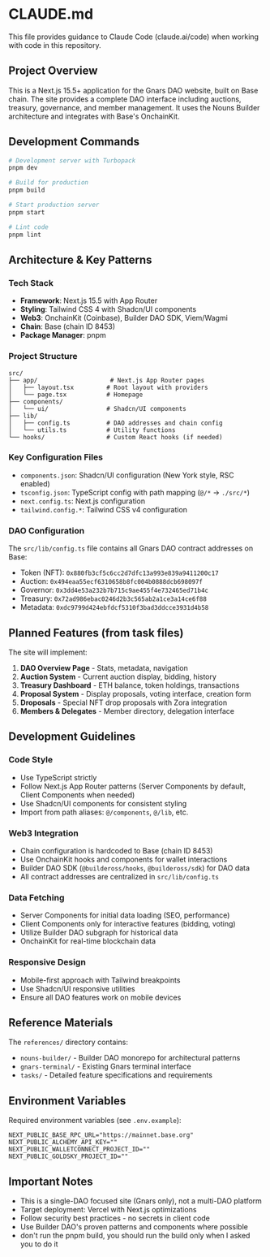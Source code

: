 # CLAUDE.md

This file provides guidance to Claude Code (claude.ai/code) when working with code in this repository.

## Project Overview

This is a Next.js 15.5+ application for the Gnars DAO website, built on Base chain. The site provides a complete DAO interface including auctions, treasury, governance, and member management. It uses the Nouns Builder architecture and integrates with Base's OnchainKit.

## Development Commands

```bash
# Development server with Turbopack
pnpm dev

# Build for production
pnpm build

# Start production server
pnpm start

# Lint code
pnpm lint
```

## Architecture & Key Patterns

### Tech Stack

- **Framework**: Next.js 15.5 with App Router
- **Styling**: Tailwind CSS 4 with Shadcn/UI components
- **Web3**: OnchainKit (Coinbase), Builder DAO SDK, Viem/Wagmi
- **Chain**: Base (chain ID 8453)
- **Package Manager**: pnpm

### Project Structure

```
src/
├── app/                    # Next.js App Router pages
│   ├── layout.tsx         # Root layout with providers
│   └── page.tsx           # Homepage
├── components/
│   └── ui/                # Shadcn/UI components
├── lib/
│   ├── config.ts          # DAO addresses and chain config
│   └── utils.ts           # Utility functions
└── hooks/                 # Custom React hooks (if needed)
```

### Key Configuration Files

- `components.json`: Shadcn/UI configuration (New York style, RSC enabled)
- `tsconfig.json`: TypeScript config with path mapping (`@/*` -> `./src/*`)
- `next.config.ts`: Next.js configuration
- `tailwind.config.*`: Tailwind CSS v4 configuration

### DAO Configuration

The `src/lib/config.ts` file contains all Gnars DAO contract addresses on Base:

- Token (NFT): `0x880fb3cf5c6cc2d7dfc13a993e839a9411200c17`
- Auction: `0x494eaa55ecf6310658b8fc004b0888dcb698097f`
- Governor: `0x3dd4e53a232b7b715c9ae455f4e732465ed71b4c`
- Treasury: `0x72ad986ebac0246d2b3c565ab2a1ce3a14ce6f88`
- Metadata: `0xdc9799d424ebfdcf5310f3bad3ddcce3931d4b58`

## Planned Features (from task files)

The site will implement:

1. **DAO Overview Page** - Stats, metadata, navigation
2. **Auction System** - Current auction display, bidding, history
3. **Treasury Dashboard** - ETH balance, token holdings, transactions
4. **Proposal System** - Display proposals, voting interface, creation form
5. **Droposals** - Special NFT drop proposals with Zora integration
6. **Members & Delegates** - Member directory, delegation interface

## Development Guidelines

### Code Style

- Use TypeScript strictly
- Follow Next.js App Router patterns (Server Components by default, Client Components when needed)
- Use Shadcn/UI components for consistent styling
- Import from path aliases: `@/components`, `@/lib`, etc.

### Web3 Integration

- Chain configuration is hardcoded to Base (chain ID 8453)
- Use OnchainKit hooks and components for wallet interactions
- Builder DAO SDK (`@buildeross/hooks`, `@buildeross/sdk`) for DAO data
- All contract addresses are centralized in `src/lib/config.ts`

### Data Fetching

- Server Components for initial data loading (SEO, performance)
- Client Components only for interactive features (bidding, voting)
- Utilize Builder DAO subgraph for historical data
- OnchainKit for real-time blockchain data

### Responsive Design

- Mobile-first approach with Tailwind breakpoints
- Use Shadcn/UI responsive utilities
- Ensure all DAO features work on mobile devices

## Reference Materials

The `references/` directory contains:

- `nouns-builder/` - Builder DAO monorepo for architectural patterns
- `gnars-terminal/` - Existing Gnars terminal interface
- `tasks/` - Detailed feature specifications and requirements

## Environment Variables

Required environment variables (see `.env.example`):

```
NEXT_PUBLIC_BASE_RPC_URL="https://mainnet.base.org"
NEXT_PUBLIC_ALCHEMY_API_KEY=""
NEXT_PUBLIC_WALLETCONNECT_PROJECT_ID=""
NEXT_PUBLIC_GOLDSKY_PROJECT_ID=""
```

## Important Notes

- This is a single-DAO focused site (Gnars only), not a multi-DAO platform
- Target deployment: Vercel with Next.js optimizations
- Follow security best practices - no secrets in client code
- Use Builder DAO's proven patterns and components where possible
- don't run the pnpm build, you should run the build only when I asked you to do it
